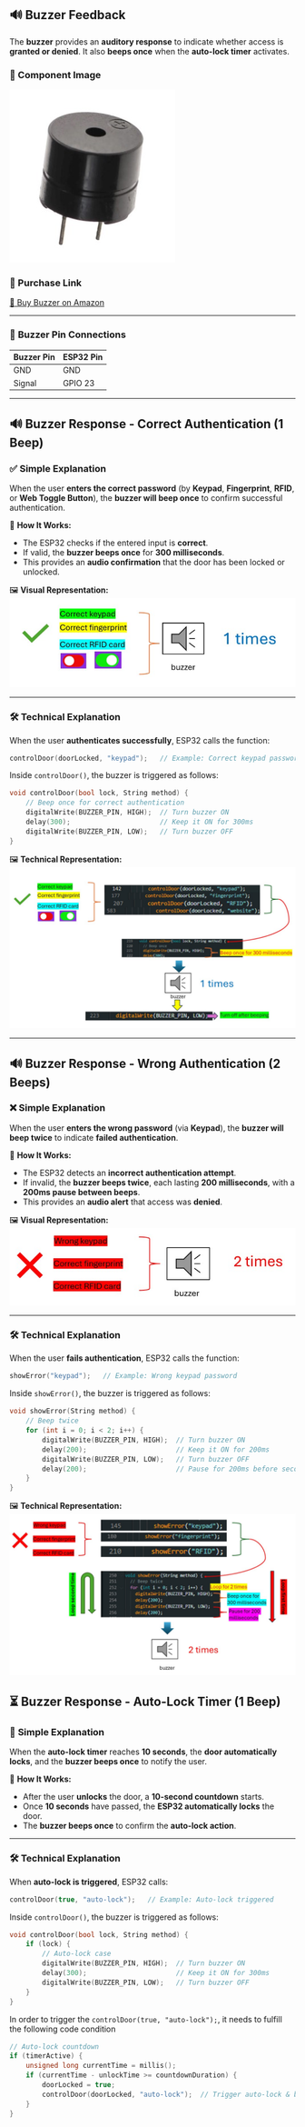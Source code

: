 ## 🔊 Buzzer Feedback

The **buzzer** provides an **auditory response** to indicate whether access is **granted or denied**. It also **beeps once** when the **auto-lock timer** activates.

### 📸 Component Image
![Buzzer Component](https://github.com/Hotsunlok/ESP32-smart-door-system/blob/d2b32e912f32f6dad561519f2477efcfb5e3b2b2/%E8%9E%A2%E5%B9%95%E6%93%B7%E5%8F%96%E7%95%AB%E9%9D%A2%202025-01-30%20054809.jpg)


### 🛒 Purchase Link
[🔗 Buy Buzzer on Amazon](https://www.amazon.co.uk/Buzzer-Electromagnetic-Active-Electronic-Directly/dp/B07Y653F2S)

---
### 📌 **Buzzer Pin Connections**
| **Buzzer Pin** | **ESP32 Pin** |
|--------------|------------|
| GND          | GND        |
| Signal       | GPIO 23    |

---
## 🔊 Buzzer Response - Correct Authentication (1 Beep)

### ✅ **Simple Explanation**
When the user **enters the correct password** (by **Keypad**, **Fingerprint**, **RFID**, or **Web Toggle Button**), the **buzzer will beep once** to confirm successful authentication.

📌 **How It Works:**  
- The ESP32 checks if the entered input is **correct**.  
- If valid, the **buzzer beeps once** for **300 milliseconds**.  
- This provides an **audio confirmation** that the door has been locked or unlocked.

🖼 **Visual Representation:**  
![Buzzer Confirmation](https://github.com/Hotsunlok/ESP32-smart-door-system/blob/5fcc2037695b521aef675372914df5a86b403ccd/%E8%9E%A2%E5%B9%95%E6%93%B7%E5%8F%96%E7%95%AB%E9%9D%A2%202025-01-30%20072436.jpg)  

---

### 🛠 **Technical Explanation**
When the user **authenticates successfully**, ESP32 calls the function:

```cpp
controlDoor(doorLocked, "keypad");   // Example: Correct keypad password
```
Inside `controlDoor()`, the buzzer is triggered as follows:
```cpp
void controlDoor(bool lock, String method) {
    // Beep once for correct authentication
    digitalWrite(BUZZER_PIN, HIGH);  // Turn buzzer ON
    delay(300);                      // Keep it ON for 300ms
    digitalWrite(BUZZER_PIN, LOW);   // Turn buzzer OFF
}
```
🖼 **Technical Representation:** 
![Buzzer Technical Flowchart](https://github.com/Hotsunlok/ESP32-smart-door-system/blob/6f1cfeabb119c8fc78823351eb587660b3ef315f/buzzertechnical.jpg)

---
## 🔊 Buzzer Response - Wrong Authentication (2 Beeps)

### ❌ **Simple Explanation**
When the user **enters the wrong password** (via **Keypad**), the **buzzer will beep twice** to indicate **failed authentication**.

📌 **How It Works:**  
- The ESP32 detects an **incorrect authentication attempt**.  
- If invalid, the **buzzer beeps twice**, each lasting **200 milliseconds**, with a **200ms pause between beeps**.  
- This provides an **audio alert** that access was **denied**.

🖼 **Visual Representation:**  
![Buzzer Wrong Authentication](https://github.com/Hotsunlok/ESP32-smart-door-system/blob/2acbe38b9b17501bb37a8639c6d5226fe32725f5/%E8%9E%A2%E5%B9%95%E6%93%B7%E5%8F%96%E7%95%AB%E9%9D%A2%202025-01-30%20075153.jpg)

---

### 🛠 **Technical Explanation**
When the user **fails authentication**, ESP32 calls the function:

```cpp
showError("keypad");   // Example: Wrong keypad password
```
Inside `showError()`, the buzzer is triggered as follows:
```cpp
void showError(String method) {
    // Beep twice
    for (int i = 0; i < 2; i++) {
        digitalWrite(BUZZER_PIN, HIGH);  // Turn buzzer ON
        delay(200);                      // Keep it ON for 200ms
        digitalWrite(BUZZER_PIN, LOW);   // Turn buzzer OFF
        delay(200);                      // Pause for 200ms before second beep
    }
}
```
🖼 **Technical Representation:** 
![Buzzer Technical Flowchart](https://github.com/Hotsunlok/ESP32-smart-door-system/blob/82af26a70bb708ca3b9d985a18644fa2ebd1b901/smartdoorsystempics.jpg)
## ⏳ Buzzer Response - Auto-Lock Timer (1 Beep)

### 🔄 **Simple Explanation**
When the **auto-lock timer** reaches **10 seconds**, the **door automatically locks**, and the **buzzer beeps once** to notify the user.

📌 **How It Works:**  
- After the user **unlocks** the door, a **10-second countdown** starts.  
- Once **10 seconds** have passed, the **ESP32 automatically locks** the door.  
- The **buzzer beeps once** to confirm the **auto-lock action**.



---

### 🛠 **Technical Explanation**
When **auto-lock is triggered**, ESP32 calls:

```cpp
controlDoor(true, "auto-lock");   // Example: Auto-lock triggered
```
Inside `controlDoor()`, the buzzer is triggered as follows:
```cpp
void controlDoor(bool lock, String method) {
    if (lock) {
        // Auto-lock case
        digitalWrite(BUZZER_PIN, HIGH);  // Turn buzzer ON
        delay(300);                      // Keep it ON for 300ms
        digitalWrite(BUZZER_PIN, LOW);   // Turn buzzer OFF
    }
}
```
In order to trigger the `controlDoor(true, "auto-lock");`, it needs to fulfill the following code condition 
```cpp
// Auto-lock countdown
if (timerActive) {
    unsigned long currentTime = millis();
    if (currentTime - unlockTime >= countdownDuration) {
        doorLocked = true;
        controlDoor(doorLocked, "auto-lock");  // Trigger auto-lock & buzzer
    }
}
```
